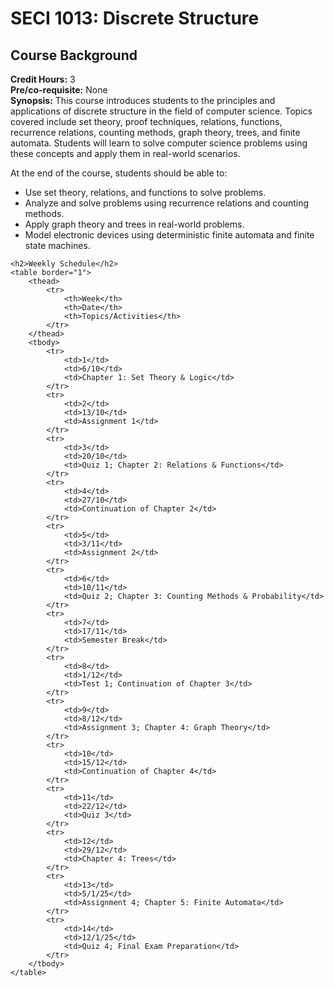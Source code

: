 <!DOCTYPE html>
<html lang="en">
<head>
    <meta charset="UTF-8">
    <meta name="viewport" content="width=device-width, initial-scale=1.0">
    <title>SECI 1013: Discrete Structure</title>
</head>
<body>
    <h1>SECI 1013: Discrete Structure</h1>
    <h2>Course Background</h2>
    <p>
        <strong>Credit Hours:</strong> 3<br>
        <strong>Pre/co-requisite:</strong> None<br>
        <strong>Synopsis:</strong> 
        This course introduces students to the principles and applications of discrete structure in the field of computer science. 
        Topics covered include set theory, proof techniques, relations, functions, recurrence relations, counting methods, graph 
        theory, trees, and finite automata. Students will learn to solve computer science problems using these concepts and apply 
        them in real-world scenarios.
    </p>
    <p>
        At the end of the course, students should be able to:
        <ul>
            <li>Use set theory, relations, and functions to solve problems.</li>
            <li>Analyze and solve problems using recurrence relations and counting methods.</li>
            <li>Apply graph theory and trees in real-world problems.</li>
            <li>Model electronic devices using deterministic finite automata and finite state machines.</li>
        </ul>
    </p>

    <h2>Weekly Schedule</h2>
    <table border="1">
        <thead>
            <tr>
                <th>Week</th>
                <th>Date</th>
                <th>Topics/Activities</th>
            </tr>
        </thead>
        <tbody>
            <tr>
                <td>1</td>
                <td>6/10</td>
                <td>Chapter 1: Set Theory & Logic</td>
            </tr>
            <tr>
                <td>2</td>
                <td>13/10</td>
                <td>Assignment 1</td>
            </tr>
            <tr>
                <td>3</td>
                <td>20/10</td>
                <td>Quiz 1; Chapter 2: Relations & Functions</td>
            </tr>
            <tr>
                <td>4</td>
                <td>27/10</td>
                <td>Continuation of Chapter 2</td>
            </tr>
            <tr>
                <td>5</td>
                <td>3/11</td>
                <td>Assignment 2</td>
            </tr>
            <tr>
                <td>6</td>
                <td>10/11</td>
                <td>Quiz 2; Chapter 3: Counting Methods & Probability</td>
            </tr>
            <tr>
                <td>7</td>
                <td>17/11</td>
                <td>Semester Break</td>
            </tr>
            <tr>
                <td>8</td>
                <td>1/12</td>
                <td>Test 1; Continuation of Chapter 3</td>
            </tr>
            <tr>
                <td>9</td>
                <td>8/12</td>
                <td>Assignment 3; Chapter 4: Graph Theory</td>
            </tr>
            <tr>
                <td>10</td>
                <td>15/12</td>
                <td>Continuation of Chapter 4</td>
            </tr>
            <tr>
                <td>11</td>
                <td>22/12</td>
                <td>Quiz 3</td>
            </tr>
            <tr>
                <td>12</td>
                <td>29/12</td>
                <td>Chapter 4: Trees</td>
            </tr>
            <tr>
                <td>13</td>
                <td>5/1/25</td>
                <td>Assignment 4; Chapter 5: Finite Automata</td>
            </tr>
            <tr>
                <td>14</td>
                <td>12/1/25</td>
                <td>Quiz 4; Final Exam Preparation</td>
            </tr>
        </tbody>
    </table>
</body>
</html>
